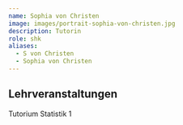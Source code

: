 ```yaml
---
name: Sophia von Christen
image: images/portrait-sophia-von-christen.jpg
description: Tutorin
role: shk
aliases:
  - S von Christen
  - Sophia von Christen
---
```


## Lehrveranstaltungen

Tutorium Statistik 1


